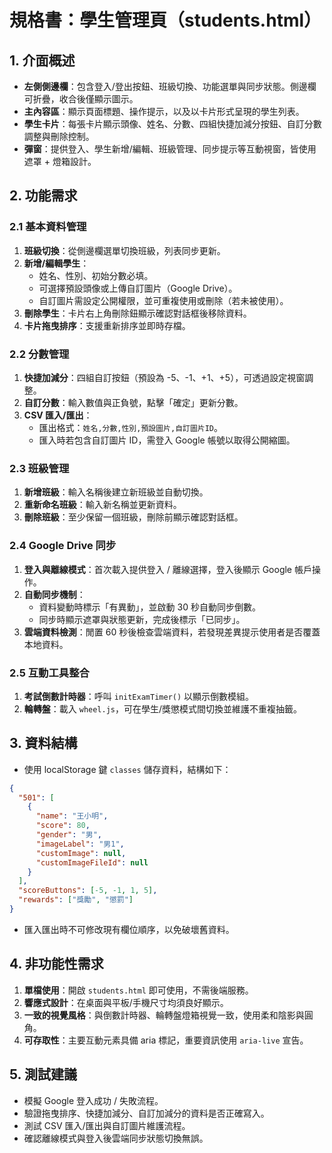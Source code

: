 # 規格書：學生管理頁（students.html）

## 1. 介面概述
- **左側側邊欄**：包含登入/登出按鈕、班級切換、功能選單與同步狀態。側邊欄可折疊，收合後僅顯示圖示。
- **主內容區**：顯示頁面標題、操作提示，以及以卡片形式呈現的學生列表。
- **學生卡片**：每張卡片顯示頭像、姓名、分數、四組快捷加減分按鈕、自訂分數調整與刪除控制。
- **彈窗**：提供登入、學生新增/編輯、班級管理、同步提示等互動視窗，皆使用遮罩 + 燈箱設計。

## 2. 功能需求
### 2.1 基本資料管理
1. **班級切換**：從側邊欄選單切換班級，列表同步更新。
2. **新增/編輯學生**：
   - 姓名、性別、初始分數必填。
   - 可選擇預設頭像或上傳自訂圖片（Google Drive）。
   - 自訂圖片需設定公開權限，並可重複使用或刪除（若未被使用）。
3. **刪除學生**：卡片右上角刪除鈕顯示確認對話框後移除資料。
4. **卡片拖曳排序**：支援重新排序並即時存檔。

### 2.2 分數管理
1. **快捷加減分**：四組自訂按鈕（預設為 -5、-1、+1、+5），可透過設定視窗調整。
2. **自訂分數**：輸入數值與正負號，點擊「確定」更新分數。
3. **CSV 匯入/匯出**：
   - 匯出格式：`姓名,分數,性別,預設圖片,自訂圖片ID`。
   - 匯入時若包含自訂圖片 ID，需登入 Google 帳號以取得公開縮圖。

### 2.3 班級管理
1. **新增班級**：輸入名稱後建立新班級並自動切換。
2. **重新命名班級**：輸入新名稱並更新資料。
3. **刪除班級**：至少保留一個班級，刪除前顯示確認對話框。

### 2.4 Google Drive 同步
1. **登入與離線模式**：首次載入提供登入 / 離線選擇，登入後顯示 Google 帳戶操作。
2. **自動同步機制**：
   - 資料變動時標示「有異動」，並啟動 30 秒自動同步倒數。
   - 同步時顯示遮罩與狀態更新，完成後標示「已同步」。
3. **雲端資料檢測**：閒置 60 秒後檢查雲端資料，若發現差異提示使用者是否覆蓋本地資料。

### 2.5 互動工具整合
1. **考試倒數計時器**：呼叫 `initExamTimer()` 以顯示倒數模組。
2. **輪轉盤**：載入 `wheel.js`，可在學生/獎懲模式間切換並維護不重複抽籤。

## 3. 資料結構
- 使用 localStorage 鍵 `classes` 儲存資料，結構如下：
```json
{
  "501": [
    {
      "name": "王小明",
      "score": 80,
      "gender": "男",
      "imageLabel": "男1",
      "customImage": null,
      "customImageFileId": null
    }
  ],
  "scoreButtons": [-5, -1, 1, 5],
  "rewards": ["獎勵", "懲罰"]
}
```
- 匯入匯出時不可修改現有欄位順序，以免破壞舊資料。

## 4. 非功能性需求
1. **單檔使用**：開啟 `students.html` 即可使用，不需後端服務。
2. **響應式設計**：在桌面與平板/手機尺寸均須良好顯示。
3. **一致的視覺風格**：與倒數計時器、輪轉盤燈箱視覺一致，使用柔和陰影與圓角。
4. **可存取性**：主要互動元素具備 aria 標記，重要資訊使用 `aria-live` 宣告。

## 5. 測試建議
- 模擬 Google 登入成功 / 失敗流程。
- 驗證拖曳排序、快捷加減分、自訂加減分的資料是否正確寫入。
- 測試 CSV 匯入/匯出與自訂圖片維護流程。
- 確認離線模式與登入後雲端同步狀態切換無誤。

